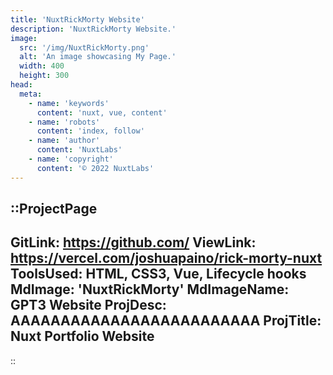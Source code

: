 ```yaml
---
title: 'NuxtRickMorty Website'
description: 'NuxtRickMorty Website.'
image:
  src: '/img/NuxtRickMorty.png'
  alt: 'An image showcasing My Page.'
  width: 400
  height: 300
head:
  meta:
    - name: 'keywords'
      content: 'nuxt, vue, content'
    - name: 'robots'
      content: 'index, follow'
    - name: 'author'
      content: 'NuxtLabs'
    - name: 'copyright'
      content: '© 2022 NuxtLabs'
---
```


::ProjectPage
---
GitLink: https://github.com/
ViewLink: https://vercel.com/joshuapaino/rick-morty-nuxt
ToolsUsed: HTML, CSS3, Vue, Lifecycle hooks
MdImage: 'NuxtRickMorty'
MdImageName: GPT3 Website
ProjDesc: AAAAAAAAAAAAAAAAAAAAAAAAA
ProjTitle: Nuxt Portfolio Website
---

::
